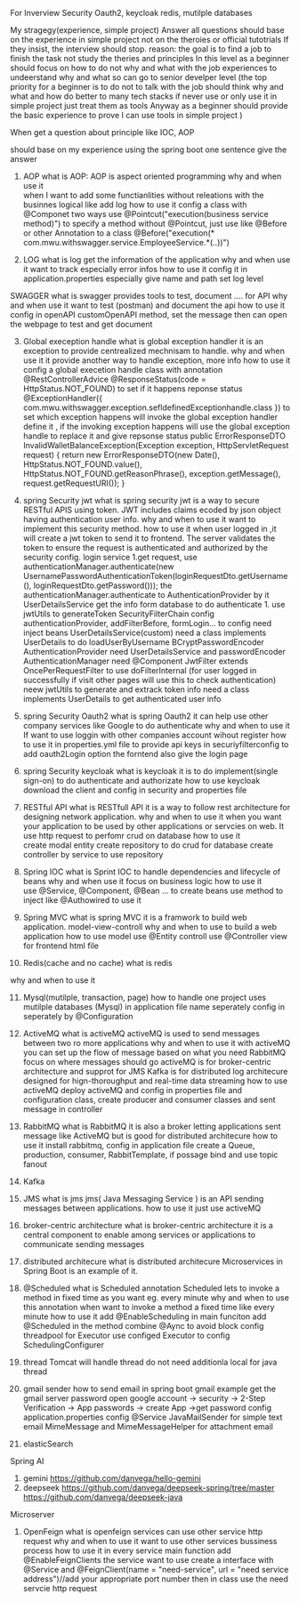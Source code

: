 For Inverview
Security Oauth2, keycloak
redis, mutilple databases

My stragegy(experience, simple project)
Answer all questions should base on the experience in simple project not on the theroies or official tutotrials
If they insist, the interview should stop.
reason:
    the goal is to find a job to finish the task not study the theries and principles
    In this level as a beginner should focus on how to do not why and what
    with the job experiences to undeerstand why and what so can go to senior develper level
    (the top priority for a beginner is to do not to talk
    with the job should think why and what and how do better
    to many tech stacks if never use or only use it in simple project  just treat them as tools
    Anyway as a beginner should provide the basic experience to prove I can use tools in simple project
    )

When get a question about principle like 
IOC, AOP

should base on my experience using the spring boot one sentence give the answer 

1. AOP
what is AOP:
    AOP is aspect oriented programming
why and when use it  
    when I want to add some functianlities without releations with the businnes logical like add log 
how to use it
    config a class with  @Componet
    two ways 
        use @Pointcut("execution(business service method)") to specify a method
        without @Pointcut, just use like @Before or other Annotation to a class
        @Before("execution(* com.mwu.withswagger.service.EmployeeService.*(..))")

2. LOG
what is log
    get the information of the application
why and when use it
    want to track especially error infos
how to use it
    config it in application.properties
    especially give name and path set log level

SWAGGER
what is swagger
    provides tools to test, document .... for API
why and when use it
    want to test (postman) and document the api
how to use it
    config in openAPI customOpenAPI method, set the message 
    then can open the webpage to test and get document

3. Global exeception handle
what is global exception handler
    it is an exception to provide centrealized mechnisam to handle.
why and when use it
    it provide another way to handle exception, more info 
how to use it
    config a global execetion handle class with annotation @RestControllerAdvice
    @ResponseStatus(code = HttpStatus.NOT_FOUND) to set if it happens reponse status
    @ExceptionHandler({ com.mwu.withswagger.exception.sefldefinedExceptionhandle.class }) to set which 
    exception happens will invoke the global exception handler
    define it , if the invoking exception happens will use the global exception handle to replace it and give 
    repsonse status
    	public ErrorResponseDTO InvalidWalletBalanceException(Exception exception, HttpServletRequest request) {
		return new ErrorResponseDTO(new Date(), HttpStatus.NOT_FOUND.value(), HttpStatus.NOT_FOUND.getReasonPhrase(),
				exception.getMessage(), request.getRequestURI());
	}

4. spring Security jwt
what is spring security jwt is a way to secure RESTful APIS using token.
    JWT includes claims ecoded by json object having authentication user info.
why and when to use it
    want to implement this security method.
how to use it 
    when user logged in ,it will create a jwt token to send it to frontend. The server validates the token to ensure the request is authenticated and authorized by the security config.
    login service
        1.get request, use       authenticationManager.authenticate(new UsernamePasswordAuthenticationToken(loginRequestDto.getUsername(), loginRequestDto.getPassword()));
        the authenticationManager.authenticate  to  AuthenticationProvider by it UserDetailsService get the info form database to do authenticate
        1. use jwtUtils to generateToken
    SecurityFilterChain config
        authenticationProvider, addFilterBefore, formLogin... to config
        need inject beans
            UserDetailsService(custom)
                need a class implements UserDetails to do loadUserByUsername
            BCryptPasswordEncoder
            AuthenticationProvider
                need UserDetailsService and passwordEncoder
            AuthenticationManager
        need @Component JwtFilter  extends OncePerRequestFilter to use doFilterInternal (for user logged in successfully if visit other pages will use this to check authentication)
            neew jwtUtils to generate and extrack token info
        need a class  implements UserDetails to get authenticated user info

5. spring Security Oauth2
what is spring Oauth2
    it can help use other company services like Google to do authenticate
why and when to use it
    If want to use loggin with other companies account wihout register
how to use it
    in properties.yml file to provide api keys
    in securiyfilterconfig to add oauth2Login option
the forntend also give the login page

6. spring Security keycloak
what is keycloak
    it is to do implement(single sign-on) to do authenticate and authorizate
how to use keycloak
    download the client and config in security and properties file
 

7. RESTful API
what is RESTfull API
    it is a way to follow rest architecture for designing network application.
why and when to use it
    when you want your application to be used by other applications or servcies on web.
    It use http request to perfomr crud on database
how to use it  
    create modal entity
    create repository to do crud for database
    create controller by service to use repository

8. Spring IOC
what is Sprint IOC
    to handle dependencies and lifecycle of beans
why and when use it
    focus on business logic
how to use it  
    use @Service, @Component, @Bean ... to create beans
    use method to inject like @Authowired  to use it  

9.  Spring MVC
what is spring MVC
    it is a framwork to build web application. model-view-controll
why and when to use 
    to build a web application
how to use 
    model use @Entity
    controll use @Controller 
    view for frontend html file 


10. Redis(cache and no cache)
what is redis

why and when to use it 

11. Mysql(mutilple, transaction, page)
how to handle one project uses mutilple databases (Mysql)
    in application file name seperately
    config in seperately by @Configuration


12. ActiveMQ
what is activeMQ
    activeMQ is used to send messages between two ro more applications
why and when to use it
    with activeMQ you can set up the flow of message based on what you need
    RabbitMQ focus on where messages should go
    activeMQ is for broker-centric architecture and supprot for  JMS
    Kafka is for distributed log architecure designed for hign-thoroughput and 
    real-time data streaming
how to use activeMQ
    deploy activeMQ and config in properties file and configuration class, create 
    producer and consumer classes and sent message in controller


13. RabbitMQ
what is RabbitMQ
    it is also a broker letting applications sent message like ActiveMQ but is good for distributed architecure
how to use it
    install rabbitmq, config in application file
    create a Queue, production, consumer, RabbitTemplate, if possage bind and use topic fanout


14. Kafka

15. JMS
what is jms
    jms( Java Messaging Service ) is an API sending messages between applications.
how to use it
    just use activeMQ

16.  broker-centric architecture
what is broker-centric architecture
    it is a central component to enable among services or applications to communicate sending messages

17. distributed  architecure
what is distributed  architecure
    Microservices in Spring Boot is an example of it.

18. @Scheduled
what is Scheduled annotation
    Scheduled lets to invoke a method in fixed time as you want eg. every minute
why and when to use this annotation
    when want to invoke a method a fixed time like every minute
how to use it
    add @EnableScheduling in main funciton
    add @Scheduled in the method
    combine @Aync to avoid block
    config threadpool for Executor
    use configed Executor to config SchedulingConfigurer

19. thread
Tomcat will handle thread do not need additionla local for java thread 

20. gmail sender
how to send email in spring boot gmail example
    get the gmail server password
        open google account -> security -> 2-Step Verification -> App passwords -> create App ->get password
    config application.properties 
    config @Service
        JavaMailSender for simple text email
        MimeMessage and MimeMessageHelper  for attachment email

21. elasticSearch


Spring AI
1. gemini
   https://github.com/danvega/hello-gemini
2. deepseek
https://github.com/danvega/deepseek-spring/tree/master
https://github.com/danvega/deepseek-java



Microserver
1. OpenFeign
what is openfeign
    services can use other service http request
why and when to use it
    want to use other services bussiness process
how to use it
    in every service main function add @EnableFeignClients
    the service want to use create a interface with @Service
    and @FeignClient(name = "need-service", url = "need service address")//add your appropriate port number
    then in class use the need servcie http request



